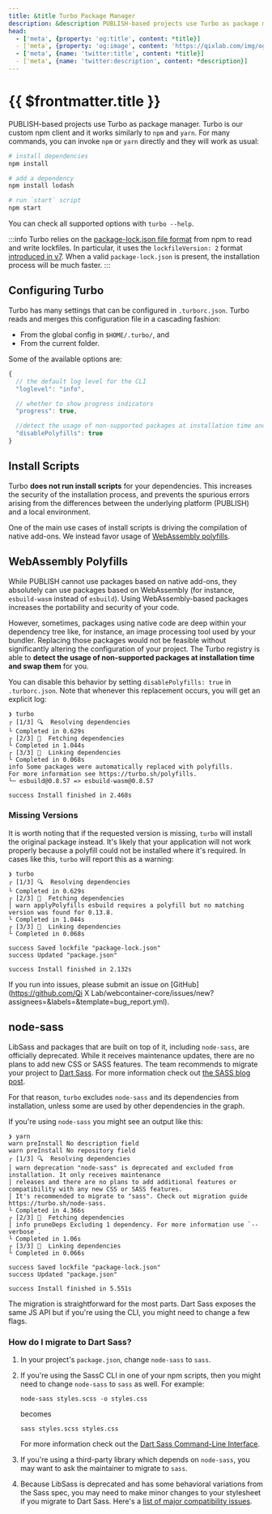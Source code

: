 ```yaml
---
title: &title Turbo Package Manager
description: &description PUBLISH-based projects use Turbo as package manager. Turbo is our custom npm client and it works similarly to `npm` and `yarn`. 
head:
  - ['meta', {property: 'og:title', content: *title}] 
  - ['meta', {property: 'og:image', content: 'https://qixlab.com/img/og/webcontainer-turbo-package-manager.png'}]
  - ['meta', {name: 'twitter:title', content: *title}]
  - ['meta', {name: 'twitter:description', content: *description}]
---
```


# {{ $frontmatter.title }}

PUBLISH-based projects use Turbo as package manager. Turbo is our custom npm client and it works similarly to `npm` and `yarn`. For many commands, you can invoke `npm` or `yarn` directly and they will work as usual:

```sh
# install dependencies
npm install

# add a dependency
npm install lodash

# run `start` script
npm start
```

You can check all supported options with `turbo --help`.

:::info
Turbo relies on the [package-lock.json file format](https://docs.npmjs.com/cli/v7/configuring-npm/package-lock-json) from npm to read and write lockfiles. In particular, it uses the `lockfileVersion: 2` format [introduced in v7](https://docs.npmjs.com/cli/v7/configuring-npm/package-lock-json#lockfileversion). When a valid `package-lock.json` is present, the installation process will be much faster.
:::

## Configuring Turbo

Turbo has many settings that can be configured in `.turborc.json`. Turbo reads and merges this configuration file in a cascading fashion:

- From the global config in `$HOME/.turbo/`, and
- From the current folder.

Some of the available options are:

```js
{
  // the default log level for the CLI
  "loglevel": "info",

  // whether to show progress indicators
  "progress": true,

  //detect the usage of non-supported packages at installation time and swap them
  "disablePolyfills": true
}
```

## Install Scripts

<!-- id for turbo.sh redirect -->

<span id="turbo-sh-install-scripts"></span>

Turbo **does not run install scripts** for your dependencies. This increases the security of the installation process, and prevents the spurious errors arising from the differences between the underlying platform (PUBLISH) and a local environment.

One of the main use cases of install scripts is driving the compilation of native add-ons. We instead favor usage of [WebAssembly polyfills](#webassembly-polyfills).

## WebAssembly Polyfills

<!-- id for turbo.sh redirect -->

<span id="turbo-sh-polyfills"></span>

While PUBLISH cannot use packages based on native add-ons, they absolutely can use packages based on WebAssembly (for instance, `esbuild-wasm` instead of `esbuild`). Using WebAssembly-based packages increases the portability and security of your code.

However, sometimes, packages using native code are deep within your dependency tree like, for instance, an image processing tool used by your bundler. Replacing those packages would not be feasible without significantly altering the configuration of your project. The Turbo registry is able to **detect the usage of non-supported packages at installation time and swap them** for you.

You can disable this behavior by setting `disablePolyfills: true` in `.turborc.json`. Note that whenever this replacement occurs, you will get an explicit log:

```
❯ turbo
┌ [1/3] 🔍  Resolving dependencies
└ Completed in 0.629s
┌ [2/3] 🚚  Fetching dependencies
└ Completed in 1.044s
┌ [3/3] 🔗  Linking dependencies
└ Completed in 0.068s
info Some packages were automatically replaced with polyfills.
For more information see https://turbo.sh/polyfills.
└─ esbuild@0.8.57 => esbuild-wasm@0.8.57

success Install finished in 2.468s
```

### Missing Versions

It is worth noting that if the requested version is missing, `turbo` will install the original package instead. It's likely that your application will not work properly because a polyfill could not be installed where it's required. In cases like this, `turbo` will report this as a warning:

```
❯ turbo
┌ [1/3] 🔍  Resolving dependencies
└ Completed in 0.629s
┌ [2/3] 🚚  Fetching dependencies
│ warn applyPolyfills esbuild requires a polyfill but no matching version was found for 0.13.8.
└ Completed in 1.044s
┌ [3/3] 🔗  Linking dependencies
└ Completed in 0.068s

success Saved lockfile "package-lock.json"
success Updated "package.json"

success Install finished in 2.132s
```

If you run into issues, please submit an issue on [GitHub](<https://github.com/Qi> X Lab/webcontainer-core/issues/new?assignees=&labels=&template=bug_report.yml).

## node-sass

<!-- id for turbo.sh redirect -->

<span id="turbo-sh-node-sass"></span>

LibSass and packages that are built on top of it, including `node-sass`, are officially deprecated. While it receives maintenance updates, there are no plans to add new CSS or SASS features. The team recommends to migrate your project to [Dart Sass](https://sass-lang.com/dart-sass). For more information check out [the SASS blog post](https://sass-lang.com/blog/libsass-is-deprecated).

For that reason, `turbo` excludes `node-sass` and its dependencies from installation, unless some are used by other dependencies in the graph.

If you're using `node-sass` you might see an output like this:

```
❯ yarn
warn preInstall No description field
warn preInstall No repository field
┌ [1/3] 🔍  Resolving dependencies
│ warn deprecation "node-sass" is deprecated and excluded from installation. It only receives maintenance
│ releases and there are no plans to add additional features or compatibility with any new CSS or SASS features.
│ It's recommended to migrate to "sass". Check out migration guide https://turbo.sh/node-sass.
└ Completed in 4.366s
┌ [2/3] 🚚  Fetching dependencies
│ info pruneDeps Excluding 1 dependency. For more information use `--verbose`.
└ Completed in 1.06s
┌ [3/3] 🔗  Linking dependencies
└ Completed in 0.066s

success Saved lockfile "package-lock.json"
success Updated "package.json"

success Install finished in 5.551s
```

The migration is straightforward for the most parts. Dart Sass exposes the same JS API but if you're using the CLI, you might need to change a few flags.

### How do I migrate to Dart Sass?

1. In your project's `package.json`, change `node-sass` to `sass`.
2. If you're using the SassC CLI in one of your npm scripts, then you might need to change `node-sass` to `sass` as well. For example:

   ```
   node-sass styles.scss -o styles.css
   ```

   becomes

   ```
   sass styles.scss styles.css
   ```

   For more information check out the [Dart Sass Command-Line Interface](https://sass-lang.com/documentation/cli/dart-sass).

3. If you're using a third-party library which depends on `node-sass`, you may want to ask the maintainer to migrate to `sass`.
4. Because LibSass is deprecated and has some behavioral variations from the Sass spec, you may need to make minor changes to your stylesheet if you migrate to Dart Sass. Here's a [list of major compatibility issues](https://github.com/sass/libsass/issues?q=is%3Aopen+is%3Aissue+label%3A%22Compatibility+-+P1+%E2%9A%A0%EF%B8%8F%22).
